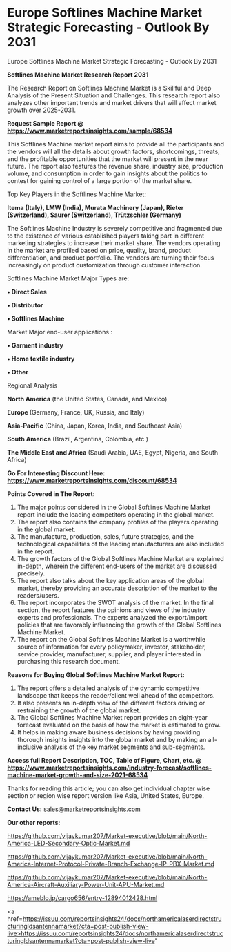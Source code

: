 # Europe Softlines Machine Market Strategic Forecasting - Outlook By 2031
Europe Softlines Machine Market Strategic Forecasting - Outlook By 2031

<strong>Softlines Machine Market Research Report 2031</strong>

The Research Report on Softlines Machine Market is a Skillful and Deep Analysis of the Present Situation and Challenges. This research report also analyzes other important trends and market drivers that will affect market growth over 2025-2031.

<strong>Request Sample Report @ <a href=https://www.marketreportsinsights.com/sample/68534>https://www.marketreportsinsights.com/sample/68534</a></strong>

This Softlines Machine market report aims to provide all the participants and the vendors will all the details about growth factors, shortcomings, threats, and the profitable opportunities that the market will present in the near future. The report also features the revenue share, industry size, production volume, and consumption in order to gain insights about the politics to contest for gaining control of a large portion of the market share.

Top Key Players in the Softlines Machine Market:

<strong>Itema (Italy), LMW (India), Murata Machinery (Japan), Rieter (Switzerland), Saurer (Switzerland), Trützschler (Germany)</strong>

The Softlines Machine Industry is severely competitive and fragmented due to the existence of various established players taking part in different marketing strategies to increase their market share. The vendors operating in the market are profiled based on price, quality, brand, product differentiation, and product portfolio. The vendors are turning their focus increasingly on product customization through customer interaction.

Softlines Machine Market Major Types are:

<strong>• Direct Sales

• Distributor

• Softlines Machine</strong>

Market Major end-user applications :

<strong>• Garment industry

• Home textile industry

• Other</strong>

Regional Analysis

</u><strong><b>North America</b></strong> (the United States, Canada, and Mexico)

<strong><b>Europe </b></strong>(Germany, France, UK, Russia, and Italy)

<strong><b>Asia-Pacific</b></strong> (China, Japan, Korea, India, and Southeast Asia)

<strong><b>South America</b></strong> (Brazil, Argentina, Colombia, etc.)

<strong><b>The Middle East and Africa</b></strong> (Saudi Arabia, UAE, Egypt, Nigeria, and South Africa)

<strong>Go For Interesting Discount Here: <a href=https://www.marketreportsinsights.com/discount/68534>https://www.marketreportsinsights.com/discount/68534</a></strong>

<strong>Points Covered in The Report:</strong>
<ol>
  <li>The major points considered in the Global Softlines Machine Market report include the leading competitors operating in the global market.</li>
  <li>The report also contains the company profiles of the players operating in the global market.</li>
  <li>The manufacture, production, sales, future strategies, and the technological capabilities of the leading manufacturers are also included in the report.</li>
  <li>The growth factors of the Global Softlines Machine Market are explained in-depth, wherein the different end-users of the market are discussed precisely.</li>
  <li>The report also talks about the key application areas of the global market, thereby providing an accurate description of the market to the readers/users.</li>
  <li>The report incorporates the SWOT analysis of the market. In the final section, the report features the opinions and views of the industry experts and professionals. The experts analyzed the export/import policies that are favorably influencing the growth of the Global Softlines Machine Market.</li>
  <li>The report on the Global Softlines Machine Market is a worthwhile source of information for every policymaker, investor, stakeholder, service provider, manufacturer, supplier, and player interested in purchasing this research document.</li>
</ol>
<strong>Reasons for Buying Global Softlines Machine Market Report:</strong>

<ol>
  <li>The report offers a detailed analysis of the dynamic competitive landscape that keeps the reader/client well ahead of the competitors.</li>
  <li>It also presents an in-depth view of the different factors driving or restraining the growth of the global market.</li>
  <li>The Global Softlines Machine Market report provides an eight-year forecast evaluated on the basis of how the market is estimated to grow.</li>
  <li>It helps in making aware business decisions by having providing thorough insights insights into the global market and by making an all-inclusive analysis of the key market segments and sub-segments.</li>
</ol>
<strong>Access full Report Description, TOC, Table of Figure, Chart, etc. @ <a href=https://www.marketreportsinsights.com/industry-forecast/softlines-machine-market-growth-and-size-2021-68534>https://www.marketreportsinsights.com/industry-forecast/softlines-machine-market-growth-and-size-2021-68534</a></strong>


Thanks for reading this article; you can also get individual chapter wise section or region wise report version like Asia, United States, Europe.

<strong>Contact Us:</strong>
sales@marketreportsinsights.com

<strong>Our other reports:</strong>

<a href=https://github.com/vijaykumar207/Market-executive/blob/main/North-America-LED-Secondary-Optic-Market.md>https://github.com/vijaykumar207/Market-executive/blob/main/North-America-LED-Secondary-Optic-Market.md</a>

<a href=https://github.com/vijaykumar207/Market-executive/blob/main/North-America-Internet-Protocol-Private-Branch-Exchange-IP-PBX-Market.md>https://github.com/vijaykumar207/Market-executive/blob/main/North-America-Internet-Protocol-Private-Branch-Exchange-IP-PBX-Market.md</a>

<a href=https://github.com/vijaykumar207/Market-executive/blob/main/North-America-Aircraft-Auxiliary-Power-Unit-APU-Market.md>https://github.com/vijaykumar207/Market-executive/blob/main/North-America-Aircraft-Auxiliary-Power-Unit-APU-Market.md</a>

<a href=https://ameblo.jp/cargo656/entry-12894012428.html>https://ameblo.jp/cargo656/entry-12894012428.html</a>

<a href=https://issuu.com/reportsinsights24/docs/northamericalaserdirectstructuringldsantennamarket?cta=post-publish-view-live>https://issuu.com/reportsinsights24/docs/northamericalaserdirectstructuringldsantennamarket?cta=post-publish-view-live</a>"
